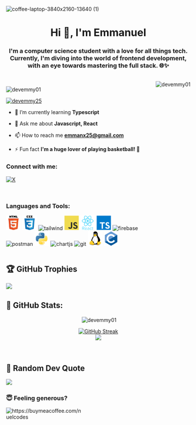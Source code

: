 ![coffee-laptop-3840x2160-13640 (1)](https://github.com/Devemmy01/Devemmy01/assets/87545460/dc7b930e-968d-402c-819f-7260596edfb1)

<h1 align="center">Hi 👋, I'm Emmanuel</h1>
<h3 align="center">I'm a computer science student with a love for all things tech. Currently, I'm diving into the world of frontend development, with an eye towards mastering the full stack. 🌐✨</h3> <br>
<img src="https://github.com/Devemmy01/Devemmy01/assets/87545460/0d8e06b9-d898-4d01-a358-564073c0392c" height="500" align="right" alt="devemmy01" />

<p align="left"> <img src="https://komarev.com/ghpvc/?username=devemmy01&label=Profile%20views&color=0e75b6&style=flat" alt="devemmy01" /> </p>

<p align="left"> <a href="https://twitter.com/devemmy25" target="blank"><img src="https://img.shields.io/twitter/follow/devemmy25?logo=twitter&style=for-the-badge" alt="devemmy25" /></a> </p>

- 🌱 I’m currently learning **Typescript**

- 💬 Ask me about **Javascript, React**

- 📫 How to reach me **emmanx25@gmail.com**

- ⚡ Fun fact **I'm a huge lover of playing basketball! 🏀**

<h3 align="left">Connect with me:</h3>
<p align="left">
  
  [![X](https://img.shields.io/badge/X-black.svg?logo=X&logoColor=white)](https://x.com/devemmy25) 
</p><br>

<h3 align="left">Languages and Tools:</h3>
<div align="left">
  <!-- HTML -->
<!--   <a href="https://www.w3.org/html/" target="_blank" rel="noreferrer"> -->
    <img src="https://raw.githubusercontent.com/devicons/devicon/master/icons/html5/html5-original-wordmark.svg" alt="html5" width="40" height="40"/>
<!--   </a> -->
  <!-- CSS -->
<!--   <a href="https://www.w3schools.com/css/" target="_blank" rel="noreferrer"> -->
    <img src="https://raw.githubusercontent.com/devicons/devicon/master/icons/css3/css3-original-wordmark.svg" alt="css3" width="40" height="40"/>
<!--   </a> -->
  <!-- Tailwind CSS -->
<!--   <a href="https://tailwindcss.com/" target="_blank" rel="noreferrer"> -->
    <img src="https://www.vectorlogo.zone/logos/tailwindcss/tailwindcss-icon.svg" alt="tailwind" width="40" height="40"/>
<!--   </a> -->
  <!-- JavaScript -->
<!--   <a href="https://developer.mozilla.org/en-US/docs/Web/JavaScript" target="_blank" rel="noreferrer"> -->
    <img src="https://raw.githubusercontent.com/devicons/devicon/master/icons/javascript/javascript-original.svg" alt="javascript" width="40" height="40"/>
<!--   </a> -->
  <!-- React -->
<!--   <a href="https://reactjs.org/" target="_blank" rel="noreferrer"> -->
    <img src="https://raw.githubusercontent.com/devicons/devicon/master/icons/react/react-original-wordmark.svg" alt="react" width="40" height="40"/>
<!--   </a> -->
  <!-- TypeScript -->
<!--   <a href="https://www.typescriptlang.org/" target="_blank" rel="noreferrer"> -->
    <img src="https://raw.githubusercontent.com/devicons/devicon/master/icons/typescript/typescript-original.svg" alt="typescript" width="40" height="40"/>
<!--   </a> -->
  <!-- Firebase -->
<!--   <a href="https://firebase.google.com/" target="_blank" rel="noreferrer"> -->
    <img src="https://www.vectorlogo.zone/logos/firebase/firebase-icon.svg" alt="firebase" width="40" height="40"/>
<!--   </a> -->
  <!-- Postman -->
<!--   <a href="https://postman.com" target="_blank" rel="noreferrer"> -->
    <img src="https://www.vectorlogo.zone/logos/getpostman/getpostman-icon.svg" alt="postman" width="40" height="40"/>
<!--   </a> -->
  <!-- Python -->
<!--   <a href="https://www.python.org" target="_blank" rel="noreferrer"> -->
    <img src="https://raw.githubusercontent.com/devicons/devicon/master/icons/python/python-original.svg" alt="python" width="40" height="40"/>
<!--   </a> -->
  <!-- Other Icons -->
<!--   <a href="https://www.chartjs.org" target="_blank" rel="noreferrer"> -->
    <img src="https://www.chartjs.org/media/logo-title.svg" alt="chartjs" width="40" height="40"/>
<!--   </a> -->
<!--   <a href="https://git-scm.com/" target="_blank" rel="noreferrer"> -->
    <img src="https://www.vectorlogo.zone/logos/git-scm/git-scm-icon.svg" alt="git" width="40" height="40"/>
<!--   </a> -->
<!--   <a href="https://www.linux.org/" target="_blank" rel="noreferrer"> -->
    <img src="https://raw.githubusercontent.com/devicons/devicon/master/icons/linux/linux-original.svg" alt="linux" width="40" height="40"/>
<!--   </a> -->
   <!-- C -->
<!--   <a href="https://www.cprogramming.com/" target="_blank" rel="noreferrer"> -->
    <img src="https://raw.githubusercontent.com/devicons/devicon/master/icons/c/c-original.svg" alt="c" width="40" height="40"/>
<!--   </a> -->
</div>
<br>

## 🏆 GitHub Trophies
![](https://github-profile-trophy.vercel.app/?username=devemmy01&theme=tokyonight&no-frame=true&no-bg=false&margin-w=4) <br>


## 🚀 GitHub Stats:
<div align="center">
<p>&nbsp;<img align="center" src="https://github-readme-stats.vercel.app/api?username=devemmy01&theme=tokyonight&hide_border=true&show_icons=true&locale=en" alt="devemmy01" /></p>
  
[![GitHub Streak](https://github-readme-streak-stats.herokuapp.com?user=devemmy01&theme=tokyonight&hide_border=true)](https://git.io/streak-stats)<br>
![](https://github-readme-stats.vercel.app/api/top-langs/?username=devemmy01&theme=tokyonight&hide_border=true&include_all_commits=true&count_private=true&layout=compact)

</div> <br>


## 💭 Random Dev Quote
![](https://quotes-github-readme.vercel.app/api?type=horizontal&theme=tokyonight) <br>

<h3 align="left">😇 Feeling generous?</h3>
<p><a href="https://www.buymeacoffee.com/https://buymeacoffee.com/nuelcodes"> <img align="left" src="https://cdn.buymeacoffee.com/buttons/v2/default-yellow.png" height="50" width="210" alt="https://buymeacoffee.com/nuelcodes" /></a></p><br>
